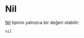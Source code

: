 # Nil

[Nil](http://crystal-lang.org/api/Nil.html) tipinin yalnızca bir değeri olabilir:

```crystal
nil
```
